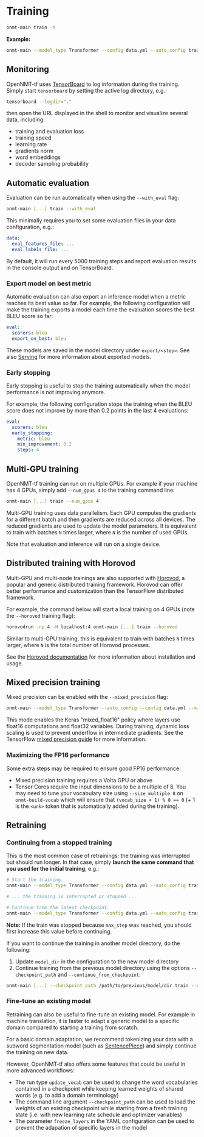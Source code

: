 # Training

```bash
onmt-main train -h
```

**Example:**

```bash
onmt-main --model_type Transformer --config data.yml --auto_config train --with_eval
```

## Monitoring

OpenNMT-tf uses [TensorBoard](https://www.tensorflow.org/tensorboard) to log information during the training. Simply start `tensorboard` by setting the active log directory, e.g.:

```bash
tensorboard --logdir="."
```

then open the URL displayed in the shell to monitor and visualize several data, including:

* training and evaluation loss
* training speed
* learning rate
* gradients norm
* word embeddings
* decoder sampling probability

## Automatic evaluation

Evaluation can be run automatically when using the `--with_eval` flag:

```bash
onmt-main [...] train --with_eval
```

This minimally requires you to set some evaluation files in your data configuration, e.g.:

```yaml
data:
  eval_features_file: ...
  eval_labels_file: ...
```

By default, it will run every 5000 training steps and report evaluation results in the console output and on TensorBoard.

### Export model on best metric

Automatic evaluation can also export an inference model when a metric reaches its best value so far. For example, the following configuration will make the training exports a model each time the evaluation scores the best BLEU score so far:

```yaml
eval:
  scorers: bleu
  export_on_best: bleu
```

These models are saved in the model directory under `export/<step>`. See also [Serving](serving.md) for more information about exported models.

### Early stopping

Early stopping is useful to stop the training automatically when the model performance is not improving anymore.

For example, the following configuration stops the training when the BLEU score does not improve by more than 0.2 points in the last 4 evaluations:

```yaml
eval:
  scorers: bleu
  early_stopping:
    metric: bleu
    min_improvement: 0.2
    steps: 4
```

## Multi-GPU training

OpenNMT-tf training can run on multiple GPUs. For example if your machine has 4 GPUs, simply add `--num_gpus 4` to the training command line:

```bash
onmt-main [...] train --num_gpus 4
```

Multi-GPU training uses data parallelism. Each GPU computes the gradients for a different batch and then gradients are reduced across all devices. The reduced gradients are used to update the model parameters. It is equivalent to train with batches `N` times larger, where `N` is the number of used GPUs.

Note that evaluation and inference will run on a single device.

## Distributed training with Horovod

Multi-GPU and multi-node trainings are also supported with [Horovod](https://github.com/horovod/horovod), a popular and generic distributed training framework. Horovod can offer better performance and customization than the TensorFlow distributed framework.

For example, the command below will start a local training on 4 GPUs (note the `--horovod` training flag):

```bash
horovodrun -np 4 -H localhost:4 onmt-main [...] train --horovod
```

Similar to multi-GPU training, this is equivalent to train with batches `N` times larger, where `N` is the total number of Horovod processes.

See the [Horovod documentation](https://horovod.readthedocs.io/en/stable/index.html) for more information about installation and usage.

## Mixed precision training

Mixed precision can be enabled with the `--mixed_precision` flag:

```bash
onmt-main --model_type Transformer --auto_config --config data.yml --mixed_precision train
```

This mode enables the Keras "mixed\_float16" policy where layers use float16 computations and float32 variables. During training, dynamic loss scaling is used to prevent underflow in intermediate gradients. See the TensorFlow [mixed precision guide](https://www.tensorflow.org/guide/mixed_precision) for more information.

### Maximizing the FP16 performance

Some extra steps may be required to ensure good FP16 performance:

* Mixed precision training requires a Volta GPU or above
* Tensor Cores require the input dimensions to be a multiple of 8. You may need to tune your vocabulary size using `--size_multiple 8` on `onmt-build-vocab` which will ensure that `(vocab_size + 1) % 8 == 0` (+ 1 is the `<unk>` token that is automatically added during the training).

## Retraining

### Continuing from a stopped training

This is the most common case of retrainings: the training was interrupted but should run longer. In that case, simply **launch the same command that you used for the initial training**, e.g.:

```bash
# Start the training.
onmt-main --model_type Transformer --config data.yml --auto_config train

# ... the training is interrupted or stopped ...

# Continue from the latest checkpoint.
onmt-main --model_type Transformer --config data.yml --auto_config train
```

**Note:** If the train was stopped because `max_step` was reached, you should first increase this value before continuing.

If you want to continue the training in another model directory, do the following:

1. Update `model_dir` in the configuration to the new model directory
2. Continue training from the previous model directory using the options `--checkpoint_path` and `--continue_from_checkpoint`:

```bash
onmt-main [...] --checkpoint_path /path/to/previous/model/dir train --continue_from_checkpoint
```

### Fine-tune an existing model

Retraining can also be useful to fine-tune an existing model. For example in machine translation, it is faster to adapt a generic model to a specific domain compared to starting a training from scratch.

For a basic domain adaptation, we recommend tokenizing your data with a subword segmentation model (such as [SentencePiece](https://github.com/google/sentencepiece)) and simply continue the training on new data.

However, OpenNMT-tf also offers some features that could be useful in more advanced workflows:

* The run type `update_vocab` can be used to change the word vocabularies contained in a checkpoint while keeping learned weights of shared words (e.g. to add a domain terminology)
* The command line argument `--checkpoint_path` can be used to load the weights of an existing checkpoint while starting from a fresh training state (i.e. with new learning rate schedule and optimizer variables)
* The parameter `freeze_layers` in the YAML configuration can be used to prevent the adapation of specific layers in the model
